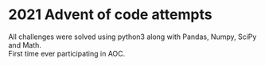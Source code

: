 # 2021 Advent of code attempts
All challenges were solved using python3 along with Pandas, Numpy, SciPy and Math.<br>
First time ever participating in AOC.
